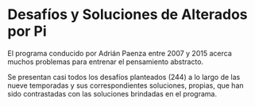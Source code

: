 # Desafíos y Soluciones de Alterados por Pi
El programa conducido por Adrián Paenza entre 2007 y 2015 acerca muchos problemas para entrenar el pensamiento abstracto.

Se presentan casi todos los desafíos planteados (244) a lo largo de las nueve temporadas y sus correspondientes soluciones, propias, que han sido contrastadas con las soluciones brindadas en el programa.
